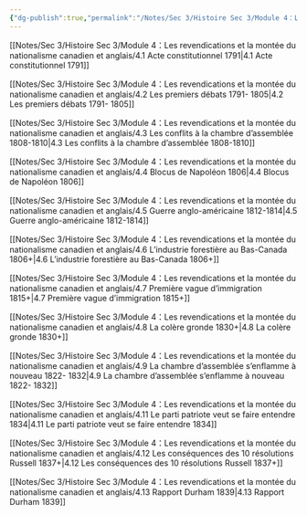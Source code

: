```yaml
---
{"dg-publish":true,"permalink":"/Notes/Sec 3/Histoire Sec 3/Module 4：Les revendications et la montée du nationalisme canadien et anglais/"}
---
```



[[Notes/Sec 3/Histoire Sec 3/Module 4：Les revendications et la montée du nationalisme canadien et anglais/4.1 Acte constitutionnel 1791\|4.1 Acte constitutionnel 1791]]

[[Notes/Sec 3/Histoire Sec 3/Module 4：Les revendications et la montée du nationalisme canadien et anglais/4.2 Les premiers débats 1791-  1805\|4.2 Les premiers débats 1791-  1805]]

[[Notes/Sec 3/Histoire Sec 3/Module 4：Les revendications et la montée du nationalisme canadien et anglais/4.3 Les conflits à la chambre d’assemblée 1808-1810\|4.3 Les conflits à la chambre d’assemblée 1808-1810]]

[[Notes/Sec 3/Histoire Sec 3/Module 4：Les revendications et la montée du nationalisme canadien et anglais/4.4 Blocus de Napoléon 1806\|4.4 Blocus de Napoléon 1806]]

[[Notes/Sec 3/Histoire Sec 3/Module 4：Les revendications et la montée du nationalisme canadien et anglais/4.5 Guerre anglo-américaine 1812-1814\|4.5 Guerre anglo-américaine 1812-1814]]

[[Notes/Sec 3/Histoire Sec 3/Module 4：Les revendications et la montée du nationalisme canadien et anglais/4.6 L’industrie forestière au Bas-Canada 1806+\|4.6 L’industrie forestière au Bas-Canada 1806+]]

[[Notes/Sec 3/Histoire Sec 3/Module 4：Les revendications et la montée du nationalisme canadien et anglais/4.7 Première vague d’immigration 1815+\|4.7 Première vague d’immigration 1815+]]

[[Notes/Sec 3/Histoire Sec 3/Module 4：Les revendications et la montée du nationalisme canadien et anglais/4.8 La colère gronde 1830+\|4.8 La colère gronde 1830+]]

[[Notes/Sec 3/Histoire Sec 3/Module 4：Les revendications et la montée du nationalisme canadien et anglais/4.9 La chambre d’assemblée s’enflamme à nouveau 1822- 1832\|4.9 La chambre d’assemblée s’enflamme à nouveau 1822- 1832]]

[[Notes/Sec 3/Histoire Sec 3/Module 4：Les revendications et la montée du nationalisme canadien et anglais/4.11 Le parti patriote veut se faire entendre 1834\|4.11 Le parti patriote veut se faire entendre 1834]]

[[Notes/Sec 3/Histoire Sec 3/Module 4：Les revendications et la montée du nationalisme canadien et anglais/4.12 Les conséquences des 10 résolutions Russell 1837+\|4.12 Les conséquences des 10 résolutions Russell 1837+]]

[[Notes/Sec 3/Histoire Sec 3/Module 4：Les revendications et la montée du nationalisme canadien et anglais/4.13 Rapport Durham 1839\|4.13 Rapport Durham 1839]]
